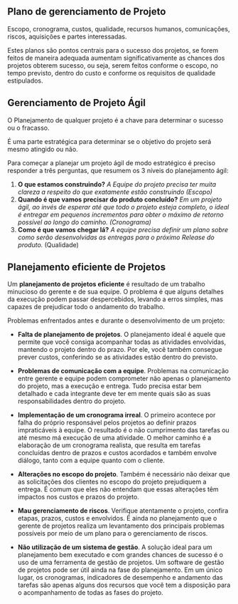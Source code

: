 ## Plano de gerenciamento de Projeto

Escopo, cronograma, custos, qualidade, recursos humanos, comunicações, riscos, aquisições e partes interessadas.

Estes planos são pontos centrais para o sucesso dos projetos, se forem feitos de maneira adequada aumentam significativamente as chances dos projetos obterem sucesso, ou seja, serem feitos conforme o escopo, no tempo previsto, dentro do custo e conforme os requisitos de qualidade estipulados.

## Gerenciamento de Projeto Ágil

O Planejamento de qualquer projeto é a chave para determinar o sucesso ou o fracasso.

É uma parte estratégica para determinar se o objetivo do projeto será mesmo atingido ou não.

Para começar a planejar um projeto ágil de modo estratégico é preciso responder a três perguntas, que resumem os 3 níveis do planejamento ágil:

1. __O que estamos construindo?__ _A Equipe do projeto precisa ter muita clareza a respeito do que exatamente estão construindo (Escopo)_
1. __Quando é que vamos precisar do produto concluído?__ _Em um projeto ágil, ao invés de esperar até que todo o projeto esteja completo, o ideal é entregar em pequenos incrementos para obter o máximo de retorno possível ao longo do caminho. (Cronograma)_
1. __Como é que vamos chegar lá?__ _A equipe precisa definir um plano sobre como serão desenvolvidas as entregas para o próximo Release do produto._ (Qualidade)

## Planejamento eficiente de Projetos

Um __planejamento de projetos eficiente__ é resultado de um trabalho minucioso do gerente e de sua equipe. O problema é que alguns detalhes da execução podem passar despercebidos, levando a erros simples, mas capazes de prejudicar todo o andamento do trabalho.

Problemas enfrentados antes e durante o desenvolvimento de um projeto:

- __Falta de planejamento de projetos__. O planejamento ideal é aquele que permite que você consiga acompanhar todas as atividades envolvidas, mantendo o projeto dentro do prazo. Por ele, você também consegue prever custos, conferindo se as atividades estão dentro do previsto.

- __Problemas de comunicação com a equipe__. Problemas na comunicação entre gerente e equipe podem comprometer não apenas o planejamento do projeto, mas a execução e entrega. Tudo precisa estar bem detalhado e cada integrante deve ter em mente quais são as suas responsabilidades dentro do projeto.

- __Implementação de um cronograma irreal__. O primeiro acontece por falha do próprio responsável pelos projetos ao definir prazos impraticáveis à equipe. O resultado é o não cumprimento das tarefas ou até mesmo má execução de uma atividade.
O melhor caminho é a elaboração de um cronograma realista, que resulta em tarefas concluídas dentro de prazos e custos acordados e também envolve diálogo, tanto com a equipe quanto com o cliente.

- __Alterações no escopo do projeto__. Também é necessário não deixar que as solicitações dos clientes no escopo do projeto prejudiquem a entrega. É comum que eles não entendam que essas alterações têm impactos nos custos e prazos do projeto.

- __Mau gerenciamento de riscos__. Verifique atentamente o projeto, confira etapas, prazos, custos e envolvidos. É ainda no planejamento que o gerente de projetos realiza um levantamento dos principais problemas possíveis por meio de um plano para o gerenciamento de riscos.

- __Não utilização de um sistema de gestão__. A solução ideal para um planejamento bem executado e com grandes chances de sucesso é o uso de uma ferramenta de gestão de projetos.
Um software de gestão de projetos pode ser útil ainda na fase do planejamento. Em um único lugar, os cronogramas, indicadores de desempenho e andamento das tarefas são apenas alguns dos recursos que você tem a disposição para o acompanhamento de todas as fases do projeto.
